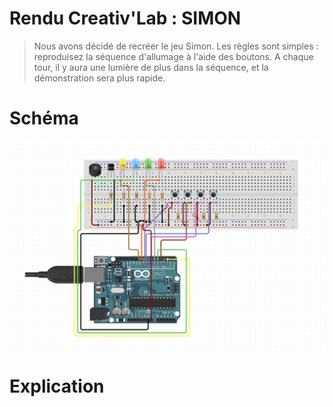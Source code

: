 # Rendu Creativ'Lab : SIMON 

> Nous avons décidé de recréer le jeu Simon. Les règles sont simples : reproduisez la séquence d'allumage à l'aide des boutons. A chaque tour, il y aura une lumière de plus dans la séquence, et la démonstration sera plus rapide.

# Schéma

![image](./schémaSimon.png)

# Explication 








